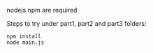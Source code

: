 nodejs npm are required

Steps to try under part1, part2 and part3 folders:

```
npm install
node main.js
```
